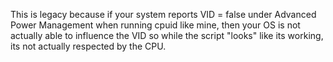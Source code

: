 This is legacy because if your system reports VID = false under Advanced Power Management
when running cpuid like mine, then your OS is not actually able to influence the VID
so while the script "looks" like its working, its not actually respected by the CPU.
